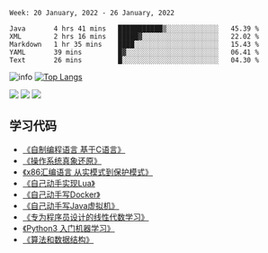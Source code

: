 <!--START_SECTION:waka-->
```text
Week: 20 January, 2022 - 26 January, 2022

Java       4 hrs 41 mins   ███████████▒░░░░░░░░░░░░░   45.39 % 
XML        2 hrs 16 mins   █████▓░░░░░░░░░░░░░░░░░░░   22.02 % 
Markdown   1 hr 35 mins    ████░░░░░░░░░░░░░░░░░░░░░   15.43 % 
YAML       39 mins         █▓░░░░░░░░░░░░░░░░░░░░░░░   06.41 % 
Text       26 mins         █░░░░░░░░░░░░░░░░░░░░░░░░   04.30 % 
```
<!--END_SECTION:waka-->

![info](https://github-readme-stats.vercel.app/api?username=chenlingmin&show_icons=true&count_private=true&hide=prs&theme=default_repocard)
[![Top Langs](https://github-readme-stats.vercel.app/api/top-langs/?username=chenlingmin&layout=compact)](https://github.com/anuraghazra/github-readme-stats)


[![](https://img.shields.io/badge/OS-Arch%20Linux-33aadd?style=flat-square&logo=arch-linux&logoColor=ffffff)](https://www.archlinux.org/)
[![](https://img.shields.io/badge/macOS-Hackintosh-292e33?style=flat-square&logo=apple&logoColor=ffffff)](https://www.tonymacx86.com/)
![](https://visitor-badge.glitch.me/badge?page_id=CasterWx.readme)

## 学习代码

* [《自制编程语言 基于C语言》](https://github.com/chenlingmin/sparrow)
* [《操作系统真象还原》](https://github.com/chenlingmin/os-learn)
* [《x86汇编语言 从实模式到保护模式》](https://github.com/chenlingmin/x86_assembly)
* [《自己动手实现Lua》](https://github.com/chenlingmin/luago)
* [《自己动手写Docker》](https://github.com/chenlingmin/mydocker)
* [《自己动手写Java虚拟机》](https://github.com/chenlingmin/jvmgo)
* [《专为程序员设计的线性代数学习》](https://github.com/chenlingmin/Play-with-Linear-Algebra)
* [《Python3 入门机器学习》](https://github.com/chenlingmin/python3-ml)
* [《算法和数据结构》](https://github.com/chenlingmin/algorithms)
